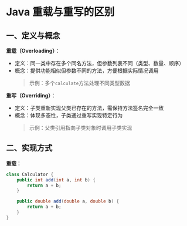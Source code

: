# Java 重载与重写的区别

## 一、定义与概念

**重载（Overloading）**：
- 定义：同一类中存在多个同名方法，但参数列表不同（类型、数量、顺序）
- 概念：提供功能相似但参数不同的方法，方便根据实际情况调用
  > 示例：多个`calculate`方法处理不同类型数据

**重写（Overriding）**：
- 定义：子类重新实现父类已存在的方法，需保持方法签名完全一致
- 概念：体现多态性，子类通过重写实现特定行为
  > 示例：父类引用指向子类对象时调用子类实现

## 二、实现方式

**重载**：
```java
class Calculator {
    public int add(int a, int b) {
        return a + b;
    }

    public double add(double a, double b) {
        return a + b;
    }
}

